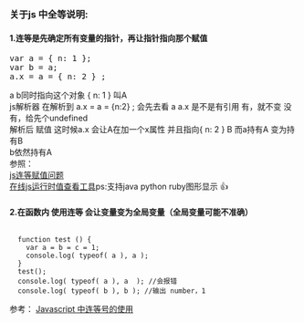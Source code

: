 ### 关于js 中全等说明:  
#### 1.连等是先确定所有变量的指针，再让指针指向那个赋值  
<pre>
var a = { n: 1 };
var b = a;
a.x = a = { n: 2 } ;    
</pre>  
a b同时指向这个对象 { n: 1 } 叫A  
js解析器 在解析到 a.x = a = {n:2} ;  会先去看 a a.x 是不是有引用 有，就不变 没有，给先个undefined  
解析后 赋值  这时候a.x 会让A在加一个x属性 并且指向{ n: 2 } B 而a持有A 变为持有B  
b依然持有A  
参照：  
[js连等赋值问题](http://segmentfault.com/q/1010000002637728)  
[在线js运行时值查看工具](http://pythontutor.com/visualize.html#mode=display)ps:支持java python ruby图形显示 👍  

#### 2.在函数内 使用连等 会让变量变为全局变量（全局变量可能不准确）  
<pre><code>  
  function test () {  
    var a = b = c = 1;  
    console.log( typeof( a ), a );  
  }  
  test();  
  console.log( typeof( a ), a  ); //会报错  
  console.log( typeof( b ), b ); //输出 number，1
</code></pre>  
参考：
[Javascript 中连等号的使用](http://www.w3cfuns.com/blog-5432377-5403481.html) 
